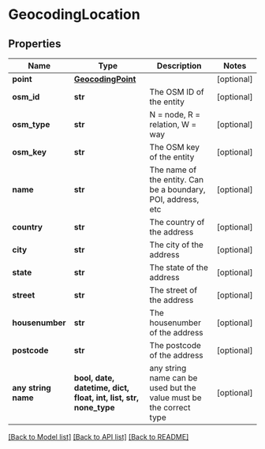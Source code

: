 # GeocodingLocation


## Properties
Name | Type | Description | Notes
------------ | ------------- | ------------- | -------------
**point** | [**GeocodingPoint**](GeocodingPoint.md) |  | [optional] 
**osm_id** | **str** | The OSM ID of the entity | [optional] 
**osm_type** | **str** | N &#x3D; node, R &#x3D; relation, W &#x3D; way | [optional] 
**osm_key** | **str** | The OSM key of the entity | [optional] 
**name** | **str** | The name of the entity. Can be a boundary, POI, address, etc | [optional] 
**country** | **str** | The country of the address | [optional] 
**city** | **str** | The city of the address | [optional] 
**state** | **str** | The state of the address | [optional] 
**street** | **str** | The street of the address | [optional] 
**housenumber** | **str** | The housenumber of the address | [optional] 
**postcode** | **str** | The postcode of the address | [optional] 
**any string name** | **bool, date, datetime, dict, float, int, list, str, none_type** | any string name can be used but the value must be the correct type | [optional]

[[Back to Model list]](../README.md#documentation-for-models) [[Back to API list]](../README.md#documentation-for-api-endpoints) [[Back to README]](../README.md)


